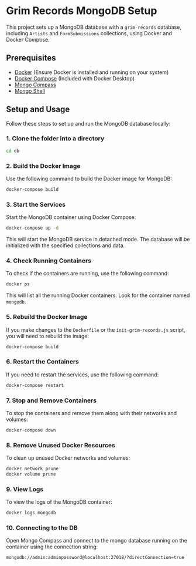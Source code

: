 
# Grim Records MongoDB Setup

This project sets up a MongoDB database with a `grim-records` database, including `Artists` and `FormSubmissions` collections, using Docker and Docker Compose.

## Prerequisites

- [Docker](https://www.docker.com/products/docker-desktop) (Ensure Docker is installed and running on your system)
- [Docker Compose](https://docs.docker.com/compose/install/) (Included with Docker Desktop)
- [Mongo Compass](https://www.mongodb.com/products/tools/compass)
- [Mongo Shell](https://www.mongodb.com/try/download/shell)

## Setup and Usage

Follow these steps to set up and run the MongoDB database locally:

### 1. Clone the folder into a directory

```bash
cd db
```

### 2. Build the Docker Image

Use the following command to build the Docker image for MongoDB:

```bash
docker-compose build
```

### 3. Start the Services

Start the MongoDB container using Docker Compose:

```bash
docker-compose up -d
```

This will start the MongoDB service in detached mode. The database will be initialized with the specified collections and data.

### 4. Check Running Containers

To check if the containers are running, use the following command:

```bash
docker ps
```

This will list all the running Docker containers. Look for the container named `mongodb`.

### 5. Rebuild the Docker Image

If you make changes to the `Dockerfile` or the `init-grim-records.js` script, you will need to rebuild the image:

```bash
docker-compose build
```

### 6. Restart the Containers

If you need to restart the services, use the following command:

```bash
docker-compose restart
```

### 7. Stop and Remove Containers

To stop the containers and remove them along with their networks and volumes:

```bash
docker-compose down
```

### 8. Remove Unused Docker Resources

To clean up unused Docker networks and volumes:

```bash
docker network prune
docker volume prune
```

### 9. View Logs

To view the logs of the MongoDB container:

```bash
docker logs mongodb
```
### 10. Connecting to the DB

Open Mongo Compass and connect to the mongo database running on the container using the connection string: 

```bash
mongodb://admin:adminpassword@localhost:27018/?directConnection=true
```
